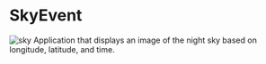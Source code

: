 # SkyEvent
![sky](https://user-images.githubusercontent.com/29212540/54962596-d6fbc600-4f3b-11e9-9529-b099dd646df9.jpg)
Application that displays an image of the night sky based on longitude, latitude, and time.
